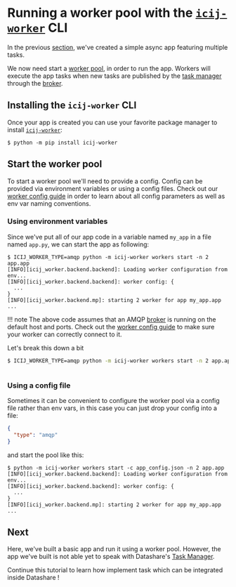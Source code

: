 # Running a worker pool with the [`icij-worker`](https://github.com/ICIJ/icij-python/tree/main/icij-worker) CLI

In the previous [section](app.md), we've created a simple async app featuring multiple tasks.

We now need start a [worker pool](./concepts-advanced.md#worker-pools), in order to run the app.
Workers will execute the app tasks when new tasks are published by the [task manager](./concepts-basic.md#task-manager) through the [broker](./concepts-advanced.md#broker).

## Installing the `icij-worker` CLI

Once your app is created you can use your favorite package manager to install [`icij-worker`](https://github.com/ICIJ/icij-python/tree/main/icij-worker):
<!-- termynal -->
```
$ python -m pip install icij-worker 
```


## Start the worker pool

To start a worker pool we'll need to provide a config. Config can be provided via environment variables or using a config files.
Check out our [worker config guide](../guides/config/worker-config.md) in order to learn about all config parameters as well as env var naming conventions.  

### Using environment variables 

Since we've put all of our app code in a variable named `my_app` in a file named `app.py`, we can start the app as following:
<!-- termynal -->
```
$ ICIJ_WORKER_TYPE=amqp python -m icij-worker workers start -n 2 app.app
[INFO][icij_worker.backend.backend]: Loading worker configuration from env...
[INFO][icij_worker.backend.backend]: worker config: {
  ...
}
[INFO][icij_worker.backend.mp]: starting 2 worker for app my_app.app
... 
```
!!! note
    The above code assumes that an AMQP [broker](./concepts-advanced.md#broker) is running on the default host and ports.
    Check out the [worker config guide](../guides/config/worker-config.md) to make sure your worker can correctly connect to it.

Let's break this down a bit
```bash
$ ICIJ_WORKER_TYPE=amqp python -m icij-worker workers start -n 2 app.app
 
```

### Using a config file

Sometimes it can be convenient to configure the worker pool via a config file rather than env vars,
in this case you can just drop your config into a file:

```json title="app_config.json"
{
  "type": "amqp"
}
```
and start the pool like this:
<!-- termynal -->
```
$ python -m icij-worker workers start -c app_config.json -n 2 app.app
[INFO][icij_worker.backend.backend]: Loading worker configuration from env...
[INFO][icij_worker.backend.backend]: worker config: {
  ...
}
[INFO][icij_worker.backend.mp]: starting 2 worker for app my_app.app
...
```

## Next

Here, we've built a basic app and run it using a worker pool.
However, the app we've built is not able yet to speak with Datashare's [Task Manager](concepts-basic.md#task-manager).

Continue this tutorial to learn how implement task which can be integrated inside Datashare !